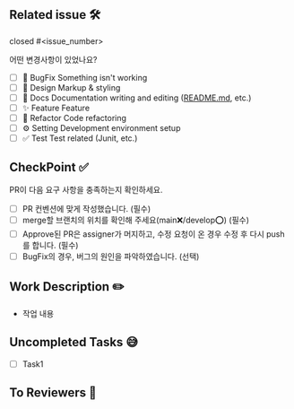## Related issue 🛠

closed #<issue_number>

어떤 변경사항이 있었나요?

- [ ] 🐞 BugFix Something isn't working
- [ ] 🎨 Design Markup & styling
- [ ] 📃 Docs Documentation writing and editing ([README.md](http://readme.md/), etc.)
- [ ] ✨ Feature Feature
- [ ] 🔨 Refactor Code refactoring
- [ ] ⚙️ Setting Development environment setup
- [ ] ✅ Test Test related (Junit, etc.)

## CheckPoint ✅

PR이 다음 요구 사항을 충족하는지 확인하세요.

- [ ] PR 컨벤션에 맞게 작성했습니다. (필수)
- [ ] merge할 브랜치의 위치를 확인해 주세요(main❌/develop⭕) (필수)
- [ ] Approve된 PR은 assigner가 머지하고, 수정 요청이 온 경우 수정 후 다시 push를 합니다. (필수)
- [ ] BugFix의 경우, 버그의 원인을 파악하였습니다. (선택)

## Work Description ✏️

- 작업 내용

## Uncompleted Tasks 😅

- [ ] Task1

## To Reviewers 📢
